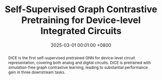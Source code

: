 ---
title:          "Self-Supervised Graph Contrastive Pretraining for Device-level Integrated Circuits"
date:           2025-03-01 00:01:00 +0800
selected:       true
pub:            "arXiv"
pub_date:       "2025"
# pub_last:       ' <span class="badge badge-pill badge-publication badge-success">Oral</span>'
abstract: >-
 DICE is the first self-supervised pretrained GNN for device-level circuit representation, covering both analog and digital circuits. DICE is pretrained with simulation-free graph contrastive learning, leading to substantial performance gain in three downstream tasks.
cover:          /assets/images/covers/dice.png
authors:
- Sungyoung Lee
- Ziyi Wang
- Seunggeun Kim
- Taekyun Lee
- David Z. Pan
links:
  Paper: https://arxiv.org/abs/2502.08949
  # Code: https://github.com/laiyao1/AnalogCoder
---